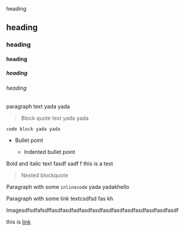 heading

## heading

### heading

#### heading

##### heading

###### heading

paragraph text yada yada

> Block quote text yada yada

    code block yada yada

*   Bullet point

    *   Indented bullet point

Bold and italic text fasdf sadf f this is a test

> Nested blockquote

Paragraph with some `inlinecode` yada yadakhello

Paragraph with some link textcsdfsd fas kh

Imagesdfsdfafsdffasdfasdfadfasdfasdfasdfasdfasdfasdfasdfasdfasdf

this is [link](http://www.google.com)
